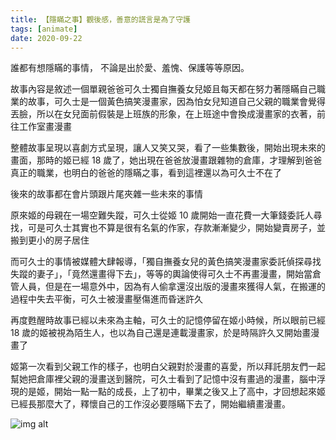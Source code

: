 ```yaml
---
title: 【隱瞞之事】觀後感，善意的謊言是為了守護
tags: [animate]
date: 2020-09-22
---
```

<!--truncate-->
誰都有想隱瞞的事情， 不論是出於愛、羞愧、保護等等原因。

故事內容是敘述一個單親爸爸可久士獨自撫養女兒姬且每天都在努力著隱瞞自己職業的故事，可久士是一個黃色搞笑漫畫家，因為怕女兒知道自己父親的職業會覺得丟臉，所以在女兒面前假裝是上班族的形象，在上班途中會換成漫畫家的衣著，前往工作室畫漫畫

整體故事呈現以喜劇方式呈現，讓人又笑又哭，看了一些集數後，開始出現未來的畫面，那時的姬已經 18 歲了，她出現在爸爸放漫畫跟雜物的倉庫，才理解到爸爸真正的職業，也明白的爸爸的隱瞞之事，看到這裡還以為可久士不在了

後來的故事都在會片頭跟片尾夾雜一些未來的事情

原來姬的母親在一場空難失蹤，可久士從姬 10 歲開始一直花費一大筆錢委託人尋找，可是可久士其實也不算是很有名氣的作家，存款漸漸變少，開始變賣房子，並搬到更小的房子居住

而可久士的事情被媒體大肆報導，「獨自撫養女兒的黃色搞笑漫畫家委託偵探尋找失蹤的妻子」，「竟然還畫得下去」，等等的輿論使得可久士不再畫漫畫，開始當倉管人員，但是在一場意外中，因為有人偷拿還沒出版的漫畫來獲得人氣，在搬運的過程中失去平衡，可久士被漫畫壓傷進而昏迷許久

再度甦醒時故事已經以未來為主軸，可久士的記憶停留在姬小時候，所以眼前已經 18 歲的姬被視為陌生人，也以為自己還是連載漫畫家，於是時隔許久又開始畫漫畫了

姬第一次看到父親工作的樣子，也明白父親對於漫畫的喜愛，所以拜託朋友們一起幫她把倉庫裡父親的漫畫送到醫院，可久士看到了記憶中沒有畫過的漫畫，腦中浮現的是姬，開始一點一點的成長，上了初中，畢業之後又上了高中，才回想起來姬已經長那麼大了，釋懷自己的工作沒必要隱瞞下去了，開始繼續畫漫畫。

![img alt](/img/blog/thehidingthing.jpg)